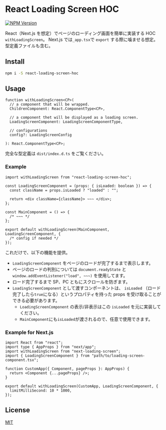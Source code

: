 # React Loading Screen HOC

[![NPM Version][npm-image]][npm-url]

[npm-image]: https://img.shields.io/npm/v/react-loading-screen-hoc
[npm-url]: https://www.npmjs.com/package/react-loading-screen-hoc

React（Next.js を想定）でページのローディング画面を簡単に実装する HOC `withLoadingScreen`。
Next.js では`_app.tsx`で `export` する際に噛ませる想定。
型定義ファイルも含む。

## Install

```bash
npm i -S react-loading-screen-hoc
```

## Usage

```
function withLoadingScreen<CP>(
  // a component that will be wrapped.
  ChildrenComponent: React.ComponentType<CP>,

  // a component thet will be displayed as a loading screen.
  LoadingScreenComponent: LoadingScreenComponentType,

  // configurations
  config?: LoadingScreenConfig

): React.ComponentType<CP>;
```

完全な型定義は `dist/index.d.ts` をご覧ください。

### Example

```index.tsx
import withLoadingScreen from "react-loading-screen-hoc";

const LoadingScreenComponent = (props: { isLoaded: boolean }) => {
  const className = props.isLoaded ? "loaded" : "";

  return <div className={className}> ~~~ </div>;
};

const MainComponent = () => {
  /* ~~~ */
};

export default withLoadingScreen(MainComponent, LoadingScreenComponent, {
  /* config if needed */
});
```

これだけで、以下の機能を提供。

- `LoadingScreenComponent` をページのロードが完了するまで表示します。
- ページのロードの判別については `document.readyState` と `window.addEventListener("load", ~~~)` を使用してます。
- ロード完了するまで SP、PC ともにスクロールを防ぎます。
- `LoadingScreenComponent` として渡すコンポーネントは、 `isLoaded` （ロード完了したら`true`になる）というプロパティを持った props を受け取ることができる必要があります。
  - `LoadingScreenComponent` の表示/非表示はこの `isLoaded` を元に実装してください。
  - `MainComponent`にも`isLoaded`が渡されるので、任意で使用できます。

### Example for Next.js

```_app.tsx
import React from "react";
import type { AppProps } from "next/app";
import withLoadingScreen from "next-loading-screen";
import { LoadingScreenComponent } from "path/to/loading-screen-component.tsx";

function CustomApp({ Component, pageProps }: AppProps) {
  return <Component {...pageProps} />;
}

export default withLoadingScreen(CustomApp, LoadingScreenComponent, {
  limitMilliSecond: 10 * 1000,
});
```

## License

[MIT](http://vjpr.mit-license.org)
